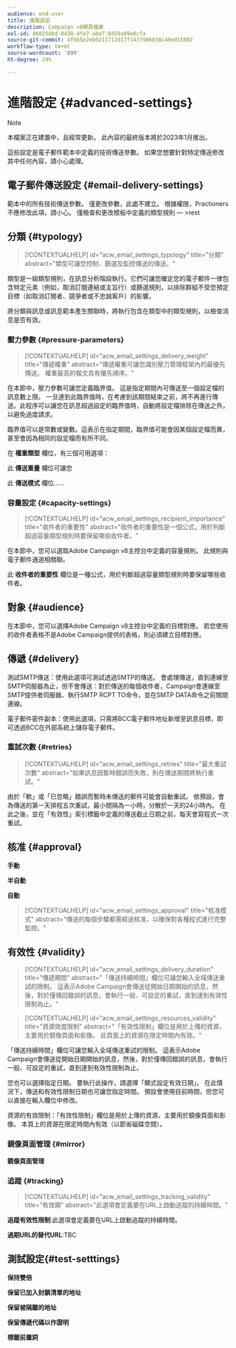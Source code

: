 ```yaml
---
audience: end-user
title: 進階設定
description: Campaign v8網頁檔案
exl-id: d6025dbd-0438-4fe7-abe7-0459a89e8cfa
source-git-commit: 4fbb5e2eb0211712d17f1437986038c40ed15602
workflow-type: tm+mt
source-wordcount: '899'
ht-degree: 24%

---
```


# 進階設定 {#advanced-settings}

>[!NOTE]
>
>本檔案正在建置中，且經常更新。 此內容的最終版本將於2023年1月推出。

這些設定是電子郵件範本中定義的技術傳送參數。 如果您想要針對特定傳送修改其中任何內容，請小心處理。

## 電子郵件傳送設定 {#email-delivery-settings}

<!--
October 2022 

Note that this page is for now a placeholder to host Contextualhelp blocks

Do not delete these blocks 

Documentation on this part is targeted for december 2022
-->

範本中的所有技術傳送參數。
僅更改參數，此處不建立。
根據權限，Practioners不應修改此項，請小心。 僅檢查和更改模板中定義的類型規則 — >rest

## 分類 {#typology}

>[!CONTEXTUALHELP]
>id="acw_email_settings_typology"
>title="分類"
>abstract="類型可讓您控制、篩選及監控傳送的傳送。"

類型是一組類型規則，在訊息分析階段執行。它們可讓您確定您的電子郵件一律包含特定元素（例如，取消訂閱連結或主旨行）或篩選規則，以排除群組不受您預定目標（如取消訂閱者、競爭者或不忠誠客戶）的影響。

將分類與訊息或訊息範本產生關聯時，將執行包含在類型中的類型規則，以檢查消息是否有效。

### 壓力參數 {#pressure-parameters}

>[!CONTEXTUALHELP]
>id="acw_email_settings_delivery_weight"
>title="傳遞權重"
>abstract="傳遞權重可讓您識別壓力管理框架內的最優先傳送。 權重最高的報文具有優先順序。"

在本節中，壓力參數可讓您定義臨界值。 這是指定期間內可傳送至一個設定檔的訊息數上限。 一旦達到此臨界值時，在考慮到該期間結束之前，將不再進行傳送。此程序可以讓您在訊息超過設定的臨界值時，自動將設定檔排除在傳送之外，以避免過度請求。

臨界值可以是常數或變數。這表示在指定期間，臨界值可能會因某個設定檔而異，甚至會因為相同的設定檔而有所不同。

在 **權重類型** 欄位，有三個可用選項：

此 **傳送重量** 欄位可讓您

此 **傳送模式** 欄位……

### 容量設定 {#capacity-settings}

>[!CONTEXTUALHELP]
>id="acw_email_settings_recipient_importance"
>title="收件者的重要性"
>abstract="收件者的重要性是一個公式，用於判斷超過容量類型規則時要保留哪些收件者。"

在本節中，您可以選取Adobe Campaign v8主控台中定義的容量規則。 此規則與電子郵件通道相關聯。

此 **收件者的重要性** 欄位是一種公式，用於判斷超過容量類型規則時要保留哪些收件者。

## 對象 {#audience}

在本節中，您可以選擇Adobe Campaign v8主控台中定義的目標對應。 若您使用的收件者表格不是Adobe Campaign提供的表格，則必須建立目標對應。

## 傳遞 {#delivery}

測試SMTP傳送：使用此選項可測試透過SMTP的傳送。 會處理傳送，直到連線至SMTP伺服器為止，但不會傳送：對於傳送的每個收件者，Campaign會連線至SMTP提供者伺服器、執行SMTP RCPT TO命令，並在SMTP DATA命令之前關閉連線。

電子郵件密件副本：使用此選項，只需將BCC電子郵件地址新增至訊息目標，即可透過BCC在外部系統上儲存電子郵件。

### 重試次數 {#retries}

>[!CONTEXTUALHELP]
>id="acw_email_settings_retries"
>title="最大重試次數"
>abstract="如果訊息因暫時錯誤而失敗，則在傳送期間將執行重試。"

由於「軟」或「已忽略」錯誤而暫時未傳送的郵件可能會自動重試。 依預設，會為傳送的第一天排程五次重試，最小間隔為一小時，分散於一天的24小時內。 在此之後，並在「有效性」索引標籤中定義的傳送截止日期之前，每天會寫程式一次重試。

## 核准 {#approval}

**手動**

**半自動**

**自動**

>[!CONTEXTUALHELP]
>id="acw_email_settings_approval"
>title="核准模式"
>abstract="傳送的每個步驟都需經過核准，以確保對各種程式進行完整監控。"

## 有效性 {#validity}

>[!CONTEXTUALHELP]
>id="acw_email_settings_delivery_duration"
>title="傳遞期間"
>abstract="「傳送持續時間」欄位可讓您輸入全域傳送重試的限制。 這表示Adobe Campaign會傳送從開始日期開始的訊息，然後，對於僅傳回錯誤的訊息，會執行一般、可設定的重試，直到達到有效性限制為止。"

>[!CONTEXTUALHELP]
>id="acw_email_settings_resources_validity"
>title="資源效度限制"
>abstract="「有效性限制」欄位是用於上傳的資源，主要用於鏡像頁面和影像。 此頁面上的資源在限定時間內有效。"


「傳送持續時間」欄位可讓您輸入全域傳送重試的限制。 這表示Adobe Campaign會傳送從開始日期開始的訊息，然後，對於僅傳回錯誤的訊息，會執行一般、可設定的重試，直到達到有效性限制為止。

您也可以選擇指定日期。 要執行此操作，請選擇「顯式設定有效日期」。 在此情況下，傳送和有效性限制日期也可讓您指定時間。 預設會使用目前時間，但您可以直接在輸入欄位中修改。

資源的有效限制：「有效性限制」欄位是用於上傳的資源，主要用於鏡像頁面和影像。 本頁上的資源在限定時間內有效（以節省磁碟空間）。

### 鏡像頁面管理 {#mirror}

**鏡像頁面管理**

### 追蹤 {#tracking}

>[!CONTEXTUALHELP]
>id="acw_email_settings_tracking_validity"
>title="有效期"
>abstract="此選項會定義要在URL上啟動追蹤的持續時間。"

**追蹤有效性限制**:此選項會定義要在URL上啟動追蹤的持續時間。

**過期URL的替代URL**:TBC


## 測試設定{#test-setttings}

**保持雙倍**

**保留已加入封鎖清單的地址**

**保留被隔離的地址**

**保留傳遞代碼以作證明**

**標籤前置詞**
